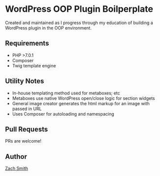 # WordPress OOP Plugin Boilperplate
Created and maintained as I progress through my education of building a WordPress plugin in the OOP environment. 

## Requirements
- PHP >7.0.1
- Composer
- Twig template engine

## Utility Notes
* In-house templating method used for metaboxes; etc
* Metaboxes use native WordPress open/close logic for section widgets
* General image creator generates the html markup for an image with passed in URL
* Uses Composer for autoloading and namespacing

## Pull Requests
PRs are welcome!

## Author
[Zach Smith](https://www.twitter.com/zachisit)